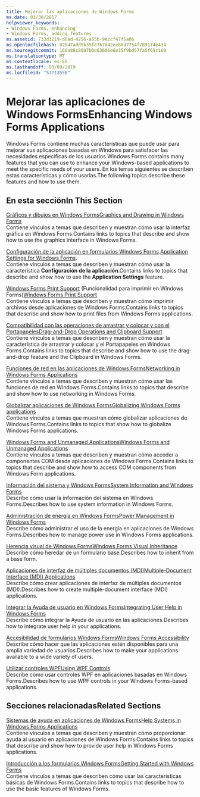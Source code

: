 ```yaml
---
title: Mejorar las aplicaciones de Windows Forms
ms.date: 03/30/2017
helpviewer_keywords:
- Windows Forms, enhancing
- Windows Forms, adding features
ms.assetid: 733d1219-d6ad-4256-a55b-9eccf47f5a06
ms.openlocfilehash: 82847add5b35fe767d42ee88d7754f789174e434
ms.sourcegitcommit: 160a88c8087b0e63606e6e35f9bd57fa5f69c168
ms.translationtype: MT
ms.contentlocale: es-ES
ms.lasthandoff: 03/09/2019
ms.locfileid: "57713558"
---
```

# <a name="enhancing-windows-forms-applications"></a><span data-ttu-id="8b634-102">Mejorar las aplicaciones de Windows Forms</span><span class="sxs-lookup"><span data-stu-id="8b634-102">Enhancing Windows Forms Applications</span></span>
<span data-ttu-id="8b634-103">Windows Forms contiene muchas características que puede usar para mejorar sus aplicaciones basadas en Windows para satisfacer las necesidades específicas de los usuarios.</span><span class="sxs-lookup"><span data-stu-id="8b634-103">Windows Forms contains many features that you can use to enhance your Windows-based applications to meet the specific needs of your users.</span></span> <span data-ttu-id="8b634-104">En los temas siguientes se describen estas características y cómo usarlas.</span><span class="sxs-lookup"><span data-stu-id="8b634-104">The following topics describe these features and how to use them.</span></span>  
  
## <a name="in-this-section"></a><span data-ttu-id="8b634-105">En esta sección</span><span class="sxs-lookup"><span data-stu-id="8b634-105">In This Section</span></span>  
 [<span data-ttu-id="8b634-106">Gráficos y dibujos en Windows Forms</span><span class="sxs-lookup"><span data-stu-id="8b634-106">Graphics and Drawing in Windows Forms</span></span>](graphics-and-drawing-in-windows-forms.md)  
 <span data-ttu-id="8b634-107">Contiene vínculos a temas que describen y muestran cómo usar la interfaz gráfica en Windows Forms.</span><span class="sxs-lookup"><span data-stu-id="8b634-107">Contains links to topics that describe and show how to use the graphics interface in Windows Forms.</span></span>  
  
 <span data-ttu-id="8b634-108">[Configuración de la aplicación en formularios Windows Forms](application-settings-for-windows-forms.md).</span><span class="sxs-lookup"><span data-stu-id="8b634-108">[Application Settings for Windows Forms](application-settings-for-windows-forms.md).</span></span>  
 <span data-ttu-id="8b634-109">Contiene vínculos a temas que describen y muestran cómo usar la característica **Configuración de la aplicación**.</span><span class="sxs-lookup"><span data-stu-id="8b634-109">Contains links to topics that describe and show how to use the **Application Settings** feature.</span></span>  
  
 <span data-ttu-id="8b634-110">[Windows Forms Print Support](windows-forms-print-support.md) (Funcionalidad para imprimir en Windows Forms)</span><span class="sxs-lookup"><span data-stu-id="8b634-110">[Windows Forms Print Support](windows-forms-print-support.md)</span></span>  
 <span data-ttu-id="8b634-111">Contiene vínculos a temas que describen y muestran cómo imprimir archivos desde aplicaciones de Windows Forms.</span><span class="sxs-lookup"><span data-stu-id="8b634-111">Contains links to topics that describe and show how to print files from Windows Forms applications.</span></span>  
  
 [<span data-ttu-id="8b634-112">Compatibilidad con las operaciones de arrastrar y colocar y con el Portapapeles</span><span class="sxs-lookup"><span data-stu-id="8b634-112">Drag-and-Drop Operations and Clipboard Support</span></span>](drag-and-drop-operations-and-clipboard-support.md)  
 <span data-ttu-id="8b634-113">Contiene vínculos a temas que describen y muestran cómo usar la característica de arrastrar y colocar y el Portapapeles en Windows Forms.</span><span class="sxs-lookup"><span data-stu-id="8b634-113">Contains links to topics that describe and show how to use the drag-and-drop feature and the Clipboard in Windows Forms.</span></span>  
  
 [<span data-ttu-id="8b634-114">Funciones de red en las aplicaciones de Windows Forms</span><span class="sxs-lookup"><span data-stu-id="8b634-114">Networking in Windows Forms Applications</span></span>](networking-in-windows-forms-applications.md)  
 <span data-ttu-id="8b634-115">Contiene vínculos a temas que describen y muestran cómo usar las funciones de red en Windows Forms.</span><span class="sxs-lookup"><span data-stu-id="8b634-115">Contains links to topics that describe and show how to use networking in Windows Forms.</span></span>  
  
 [<span data-ttu-id="8b634-116">Globalizar aplicaciones de Windows Forms</span><span class="sxs-lookup"><span data-stu-id="8b634-116">Globalizing Windows Forms applications</span></span>](globalizing-windows-forms.md)  
 <span data-ttu-id="8b634-117">Contiene vínculos a temas que muestran cómo globalizar aplicaciones de Windows Forms.</span><span class="sxs-lookup"><span data-stu-id="8b634-117">Contains links to topics that show how to globalize Windows Forms applications.</span></span>  
  
 [<span data-ttu-id="8b634-118">Windows Forms and Unmanaged Applications</span><span class="sxs-lookup"><span data-stu-id="8b634-118">Windows Forms and Unmanaged Applications</span></span>](windows-forms-and-unmanaged-applications.md)  
 <span data-ttu-id="8b634-119">Contiene vínculos a temas que describen y muestran cómo acceder a componentes COM desde aplicaciones de Windows Forms.</span><span class="sxs-lookup"><span data-stu-id="8b634-119">Contains links to topics that describe and show how to access COM components from Windows Form applications.</span></span>  
  
 [<span data-ttu-id="8b634-120">Información del sistema y Windows Forms</span><span class="sxs-lookup"><span data-stu-id="8b634-120">System Information and Windows Forms</span></span>](system-information-and-windows-forms.md)  
 <span data-ttu-id="8b634-121">Describe cómo usar la información del sistema en Windows Forms.</span><span class="sxs-lookup"><span data-stu-id="8b634-121">Describes how to use system information in Windows Forms.</span></span>  
  
 [<span data-ttu-id="8b634-122">Administración de energía en Windows Forms</span><span class="sxs-lookup"><span data-stu-id="8b634-122">Power Management in Windows Forms</span></span>](power-management-in-windows-forms.md)  
 <span data-ttu-id="8b634-123">Describe cómo administrar el uso de la energía en aplicaciones de Windows Forms.</span><span class="sxs-lookup"><span data-stu-id="8b634-123">Describes how to manage power use in Windows Forms applications.</span></span>  
  
 [<span data-ttu-id="8b634-124">Herencia visual de Windows Forms</span><span class="sxs-lookup"><span data-stu-id="8b634-124">Windows Forms Visual Inheritance</span></span>](windows-forms-visual-inheritance.md)  
 <span data-ttu-id="8b634-125">Describe cómo heredar de un formulario base.</span><span class="sxs-lookup"><span data-stu-id="8b634-125">Describes how to inherit from a base form.</span></span>  
  
 [<span data-ttu-id="8b634-126">Aplicaciones de interfaz de múltiples documentos (MDI)</span><span class="sxs-lookup"><span data-stu-id="8b634-126">Multiple-Document Interface (MDI) Applications</span></span>](multiple-document-interface-mdi-applications.md)  
 <span data-ttu-id="8b634-127">Describe cómo crear aplicaciones de interfaz de múltiples documentos (MDI).</span><span class="sxs-lookup"><span data-stu-id="8b634-127">Describes how to create multiple-document interface (MDI) applications.</span></span>  
  
 [<span data-ttu-id="8b634-128">Integrar la Ayuda de usuario en Windows Forms</span><span class="sxs-lookup"><span data-stu-id="8b634-128">Integrating User Help in Windows Forms</span></span>](integrating-user-help-in-windows-forms.md)  
 <span data-ttu-id="8b634-129">Describe cómo integrar la Ayuda de usuario en las aplicaciones.</span><span class="sxs-lookup"><span data-stu-id="8b634-129">Describes how to integrate user help in your applications.</span></span>  
  
 [<span data-ttu-id="8b634-130">Accesibilidad de formularios Windows Forms</span><span class="sxs-lookup"><span data-stu-id="8b634-130">Windows Forms Accessibility</span></span>](windows-forms-accessibility.md)  
 <span data-ttu-id="8b634-131">Describe cómo hacer que las aplicaciones estén disponibles para una amplia variedad de usuarios.</span><span class="sxs-lookup"><span data-stu-id="8b634-131">Describes how to make your applications available to a wide variety of users.</span></span>  
  
 [<span data-ttu-id="8b634-132">Utilizar controles WPF</span><span class="sxs-lookup"><span data-stu-id="8b634-132">Using WPF Controls</span></span>](using-wpf-controls.md)  
 <span data-ttu-id="8b634-133">Describe cómo usar controles WPF en aplicaciones basadas en Windows Forms.</span><span class="sxs-lookup"><span data-stu-id="8b634-133">Describes how to use WPF controls in your Windows Forms-based applications.</span></span>  
  
## <a name="related-sections"></a><span data-ttu-id="8b634-134">Secciones relacionadas</span><span class="sxs-lookup"><span data-stu-id="8b634-134">Related Sections</span></span>  
 [<span data-ttu-id="8b634-135">Sistemas de ayuda en aplicaciones de Windows Forms</span><span class="sxs-lookup"><span data-stu-id="8b634-135">Help Systems in Windows Forms Applications</span></span>](help-systems-in-windows-forms-applications.md)  
 <span data-ttu-id="8b634-136">Contiene vínculos a temas que describen y muestran cómo proporcionar ayuda al usuario en aplicaciones de Windows Forms.</span><span class="sxs-lookup"><span data-stu-id="8b634-136">Contains links to topics that describe and show how to provide user help in Windows Forms applications.</span></span>  
  
 [<span data-ttu-id="8b634-137">Introducción a los formularios Windows Forms</span><span class="sxs-lookup"><span data-stu-id="8b634-137">Getting Started with Windows Forms</span></span>](../getting-started-with-windows-forms.md)  
 <span data-ttu-id="8b634-138">Contiene vínculos a temas que describen cómo usar las características básicas de Windows Forms.</span><span class="sxs-lookup"><span data-stu-id="8b634-138">Contains links to topics that describe how to use the basic features of Windows Forms.</span></span>
